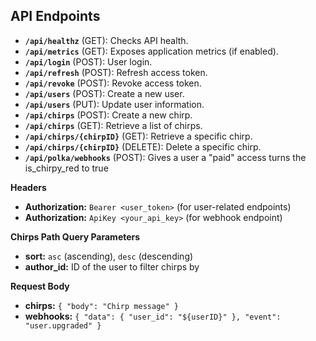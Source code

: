 ## API Endpoints

* **`/api/healthz`** (GET): Checks API health.
* **`/api/metrics`** (GET): Exposes application metrics (if enabled).
* **`/api/login`** (POST): User login.
* **`/api/refresh`** (POST): Refresh access token.
* **`/api/revoke`** (POST): Revoke access token.
* **`/api/users`** (POST): Create a new user.
* **`/api/users`** (PUT): Update user information.
* **`/api/chirps`** (POST): Create a new chirp.
* **`/api/chirps`** (GET): Retrieve a list of chirps.
* **`/api/chirps/{chirpID}`** (GET): Retrieve a specific chirp.
* **`/api/chirps/{chirpID}`** (DELETE): Delete a specific chirp.
* **`/api/polka/webhooks`** (POST): Gives a user a "paid" access turns the is_chirpy_red to true  

**Headers**

* **Authorization:** `Bearer <user_token>` (for user-related endpoints)
* **Authorization:** `ApiKey <your_api_key>` (for webhook endpoint)

**Chirps Path Query Parameters**

* **sort:** `asc` (ascending), `desc` (descending)
* **author_id:** ID of the user to filter chirps by

**Request Body**

* **chirps:** `{ "body": "Chirp message" }`
* **webhooks:** `{ "data": { "user_id": "${userID}" }, "event": "user.upgraded" }`
